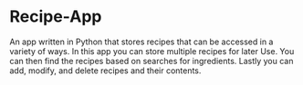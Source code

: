 # Recipe-App
An app written in Python that stores recipes that can be accessed in a variety of ways.
In this app you can store multiple recipes for later Use.
You can then find the recipes based on searches for ingredients.
Lastly you can add, modify, and delete recipes and their contents.
